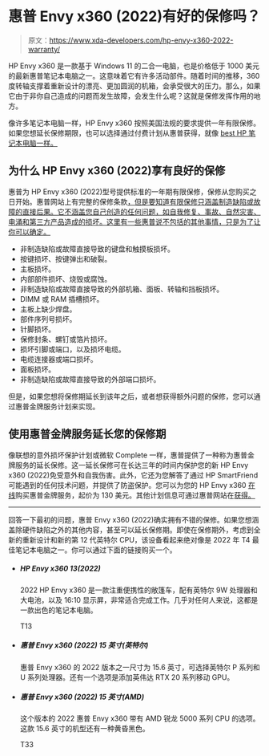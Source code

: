 # 惠普 Envy x360 (2022)有好的保修吗？

> 原文：<https://www.xda-developers.com/hp-envy-x360-2022-warranty/>

HP Envy x360 是一款基于 Windows 11 的二合一电脑，也是价格低于 1000 美元的最新惠普笔记本电脑之一。这意味着它有许多活动部件。随着时间的推移，360 度转轴支撑着重新设计的漂亮、更加圆润的机箱，会承受很大的压力。那么，如果它由于非你自己造成的问题而发生故障，会发生什么呢？这就是保修发挥作用的地方。

像许多笔记本电脑一样，HP Envy x360 按照美国法规的要求提供一年有限保修。如果您想延长保修期限，也可以选择通过付费计划从惠普获得，就像 [best HP 笔记本电脑一样。](https://www.xda-developers.com/best-hp-laptops/)

## 为什么 HP Envy x360 (2022)享有良好的保修

惠普为 HP Envy x360 (2022)型号提供标准的一年期有限保修，保修从您购买之日开始。惠普网站上有完整的保修条款[，但是要知道有限保修只涵盖制造缺陷或故障的直接后果。它不涵盖您自己创造的任何问题，如自我修复、事故、自然灾害、电涌和第三方产品造成的损坏。这里有一些惠普说不包括的其他事情，只是为了让你可以确定。](https://www.hp.com/us-en/privacy/limited_warranty.html)

*   非制造缺陷或故障直接导致的键盘和触摸板损坏。
*   按键损坏、按键弹出和破裂。
*   主板损坏。
*   内部部件损坏、烧毁或腐蚀。
*   非制造缺陷或故障直接导致的外部机箱、面板、转轴和挡板损坏。
*   DIMM 或 RAM 插槽损坏。
*   主板上缺少焊盘。
*   部件序列号损坏。
*   针脚损坏。
*   保修封条、螺钉或箔片损坏。
*   损坏引脚或端口，以及损坏电缆。
*   电缆连接器或端口损坏。
*   面板损坏。
*   非制造缺陷或故障直接导致的外部端口损坏。

但是，如果您想将保修期延长到该年之后，或者想获得额外问题的保修，您可以通过惠普金牌服务计划来实现。

## 使用惠普金牌服务延长您的保修期

像联想的意外损坏保护计划或微软 Complete 一样，惠普提供了一种称为惠普金牌服务的延长保修。这一延长保修可在长达三年的时间内保护您的新 HP Envy x360 (2022)免受意外和自我伤害。此外，它还为您解答了通过 HP SmartFriend 可能遇到的任何技术问题，并提供了防盗保护。您可以为您的 HP Envy x360 [在线](https://www.hp.com/us-en/shop/mdp/laptop-carepacks/pavilion-15-15x360-envy-13-14-15-15x360)购买惠普金牌服务，起价为 130 美元。其他计划信息可通过惠普网站在[获得。](https://www.hp.com/us-en/services/consumer/carepack-pc.html)

* * *

回答一下最初的问题，惠普 Envy x360 (2022)确实拥有不错的保修。如果您想涵盖除硬件缺陷之外的其他内容，甚至可以延长保修期。即使在保修期外，考虑到全新的重新设计和新的第 12 代英特尔 CPU，该设备看起来绝对像是 2022 年 T4 最佳笔记本电脑之一。你可以通过下面的链接购买一个。

*   ##### HP Envy x360 13(2022)

    2022 HP Envy x360 是一款注重便携性的敞篷车，配有英特尔 9W 处理器和大电池，以及 16:10 显示屏，非常适合完成工作。几乎对任何人来说，这都是一款出色的笔记本电脑。

    T13
*   ##### 惠普 Envy x360 (2022) 15 英寸(英特尔)

    惠普 Envy x360 的 2022 版本之一尺寸为 15.6 英寸，可选择英特尔 P 系列和 U 系列处理器。还有一个选项是添加英伟达 RTX 20 系列移动 GPU。

*   ##### 惠普 Envy x360 (2022) 15 英寸(AMD)

    这个版本的 2022 惠普 Envy x360 带有 AMD 锐龙 5000 系列 CPU 的选项。这款 15.6 英寸的机型还有一种黄昏黑色。

    T33